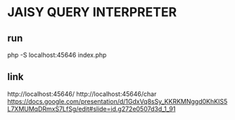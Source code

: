 # JAISY QUERY INTERPRETER
## run
php -S localhost:45646 index.php

## link
http://localhost:45646/
http://localhost:45646/char
https://docs.google.com/presentation/d/1GdxVq8sSy_KKRKMNggd0KhKIS5L7XMUMqDRmxS7LfSg/edit#slide=id.g272e0507d3d_1_91